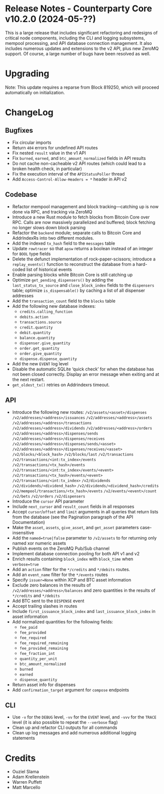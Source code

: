 # Release Notes - Counterparty Core v10.2.0 (2024-05-??)

This is a large release that includes significant refactoring and redesigns of critical node components, including the CLI and logging subsystems, mempool processing, and API database connection management. It also includes numerous updates and extensions to the v2 API, plus new ZeroMQ support. Of course, a large number of bugs have been resolved as well.


# Upgrading

Note: This update requires a reparse from Block 819250, which will proceed automatically on initialization.


# ChangeLog

## Bugfixes
* Fix circular imports
* Return `404` errors for undefined API routes
* Fix nested `result` value in the v1 API
* Fix `burned`, `earned`, and `btc_amount_normalized` fields in API results
* Do not cache non-cacheable v2 API routes (which could lead to a broken health check, in particular)
* Fix the execution interval of the `APIStatusPoller` thread
* Add `Access-Control-Allow-Headers = *` header in API v2

## Codebase
* Refactor mempool management and block tracking—catching up is now done via RPC, and tracking via ZeroMQ
* Introduce a new Rust module to fetch blocks from Bitcoin Core over RPC. Calls are now massively parallelized and buffered; block fetching no longer slows down block parsing
* Refactor the `backend` module; separate calls to Bitcoin Core and AddrIndexRs into two different modules.
* Add the indexed `tx_hash` field to the `messages` table
* Update `rowtracer` so that `apsw` returns a boolean instead of an integer for `BOOL` type fields
* Delete the defunct implementation of rock-paper-scissors; introduce a `replay_events()` function to reconstruct the database from a hard-coded list of historical events
* Enable parsing blocks while Bitcoin Core is still catching up
* Optimize `get_pending_dispensers()` by adding the `last_status_tx_source` and `close_block_index` fields to the `dispensers` table; optimize `is_dispensable()` by caching a list of all dispenser addresses
* Add the `transaction_count` field to the `blocks` table
* Add the following new database indexes:
    - `credits.calling_function`
    - `debits.action`
    - `transactions.source`
    - `credit.quantity`
    - `debit.quantity`
    - `balance.quantity`
    - `dispenser.give_quantity`
    - `order.get_quantity`
    - `order.give_quantity`
    - `dispense.dispense_quantity`
* Add the new `EVENT` log level
* Disable the automatic SQLite ‘quick check’ for when the database has not been closed correctly. Display an error message when exiting and at the next restart.
* `get_oldest_tx()` retries on Addrindexrs timeout.

## API
* Introduce the following new routes:
    `/v2/assets/<asset>/dispenses`
    `/v2/addresses/<address>/issuances`
    `/v2/addresses/<address>/assets`
    `/v2/addresses/<address>/transactions`
    `/v2/addresses/<address>/dividends`
    `/v2/addresses/<address>/orders`
    `/v2/addresses/<address>/dispenses/sends`
    `/v2/addresses/<address>/dispenses/receives`
    `/v2/addresses/<address>/dispenses/sends/<asset>`
    `/v2/addresses/<address>/dispenses/receives/<asset>`
    `/v2/blocks/<block_hash>`
    `/v2/blocks/last`
    `/v2/transactions`
    `/v2/transactions/<int:tx_index>/events`
    `/v2/transactions/<tx_hash>/events`
    `/v2/transactions/<int:tx_index>/events/<event>`
    `/v2/transactions/<tx_hash>/events/<event>`
    `/v2/transactions/<int:tx_index>`
    `/v2/dividends`
    `/v2/dividends/<dividend_hash>`
    `/v2/dividends/<dividend_hash>/credits`
    `/v2/mempool/transactions/<tx_hash>/events`
    `/v2/events/<event>/count`
    `/v2/bets`
    `/v2/orders`
    `/v2/dispensers`
* Introduce the `cursor` API parameter
* Include `next_cursor` and `result_count` fields in all responses
* Accept `cursor`/`offset` and `limit` arguments in all queries that return lists from the database (see the Pagination paragraph of the API Documentation)
* Make the `asset`, `assets`, `give_asset`, and `get_asset` parameters case-insensitive
* Add the `named=true|false` parameter to `/v2/assets` to for returning only named xor numeric assets
* Publish events on the ZeroMQ Pub/Sub channel
* Implement database connection pooling for both API v1 and v2
* Enrich results containing `block_index` with `block_time` when `verbose=true`
* Add an `action` filter for the `*/credits` and `*/debits` routes.
* Add an `event_name` filter for the `*/events` routes
* Specify `issuer=None` within XCP and BTC asset information
* Exclude zero balances in the results of `/v2/addresses/<address>/balances` and zero quantities in the results of `*/credits` and `*/debits`
* Add BTC sent to the `DISPENSE` event
* Accept trailing slashes in routes
* Include `first_issuance_block_index` and `last_issuance_block_index` in asset information
* Add normalized quantities for the following fields:
    - `fee_paid`
    - `fee_provided`
    - `fee_required`
    - `fee_required_remaining`
    - `fee_provided_remaining`
    - `fee_fraction_int`
    - `quantity_per_unit`
    - `btc_amount_normalized`
    - `burned`
    - `earned`
    - `dispense_quantity`
* Return asset info for dispenses
* Add `confirmation_target` argument for `compose` endpoints


## CLI
* Use `-v` for the `DEBUG` level, `-vv` for the `EVENT` level, and `-vvv` for the `TRACE` level (it is also possible to repeat the `--verbose` flag)
* Clean up and refactor CLI outputs for all commands
* Clean up log messages and add numerous additional logging statements


# Credits
* Ouziel Slama
* Adam Krellenstein
* Warren Puffett
* Matt Marcello
